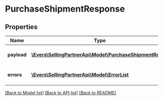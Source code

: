 # PurchaseShipmentResponse

## Properties
Name | Type | Description | Notes
------------ | ------------- | ------------- | -------------
**payload** | [**\Evers\SellingPartnerApi\Model\PurchaseShipmentResult**](PurchaseShipmentResult.md) | The payload for purchaseShipment operation | [optional] 
**errors** | [**\Evers\SellingPartnerApi\Model\ErrorList**](ErrorList.md) | Encountered errors for the operation. | [optional] 

[[Back to Model list]](../README.md#documentation-for-models) [[Back to API list]](../README.md#documentation-for-api-endpoints) [[Back to README]](../README.md)


